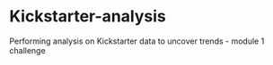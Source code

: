 # Kickstarter-analysis
Performing analysis on Kickstarter data to uncover trends - module 1 challenge
